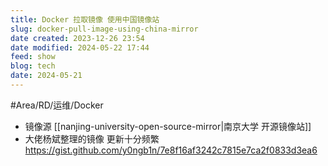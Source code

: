 ```yaml
---
title: Docker 拉取镜像 使用中国镜像站
slug: docker-pull-image-using-china-mirror
date created: 2023-12-26 23:54
date modified: 2024-05-22 17:44
feed: show
blog: tech
date: 2024-05-21
---
```

#Area/RD/运维/Docker 

- 镜像源 [[nanjing-university-open-source-mirror|南京大学 开源镜像站]]
- 大佬杨斌整理的镜像 更新十分频繁 https://gist.github.com/y0ngb1n/7e8f16af3242c7815e7ca2f0833d3ea6
